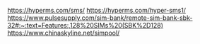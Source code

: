 https://hyperms.com/sms/
https://hyperms.com/hyper-sms1/
https://www.pulsesupply.com/sim-bank/remote-sim-bank-sbk-32#:~:text=Features:,128%20SIMs%20(SBK%2D128)
https://www.chinaskyline.net/simpool/
